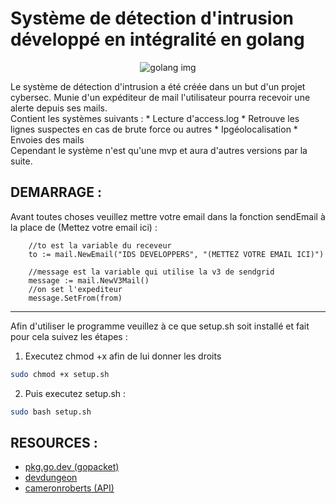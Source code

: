 # Système de détection d'intrusion développé en intégralité en golang

<p align="center">
    <img src="https://miro.medium.com/v2/resize:fit:1400/1*Ifpd_HtDiK9u6h68SZgNuA.png" title="golang img">
</p>
Le système de détection d'intrusion a été créée dans un but d'un projet cybersec. 
Munie d'un expéditeur de mail l'utilisateur pourra       recevoir une alerte depuis ses mails. 
<br>
Contient les systèmes suivants :
* Lecture d'access.log 
* Retrouve les lignes suspectes en cas de brute force ou autres
* Ipgéolocalisation
* Envoies des mails 
<br>
Cependant le système n'est qu'une mvp et aura d'autres versions par la suite.
<br>

## DEMARRAGE :

Avant toutes choses veuillez mettre votre email dans la fonction sendEmail à la place de (Mettez votre email ici) :

```golang
	//to est la variable du receveur
	to := mail.NewEmail("IDS DEVELOPPERS", "(METTEZ VOTRE EMAIL ICI)")

	//message est la variable qui utilise la v3 de sendgrid
	message := mail.NewV3Mail()
	//on set l'expediteur
	message.SetFrom(from)
```
--------------------------------------------------------------------------------

Afin d'utiliser le programme veuillez à ce que setup.sh soit installé et fait pour cela suivez les étapes :

1. Executez chmod +x afin de lui donner les droits
```bash
sudo chmod +x setup.sh
```
2. Puis executez setup.sh :
```bash
sudo bash setup.sh
```

## RESOURCES :

- [pkg.go.dev (gopacket)](https://pkg.go.dev/github.com/google/gopacket)
- [devdungeon](https://www.devdungeon.com/content/packet-capture-injection-and-analysis-gopacket)
- [cameronroberts (API)](https://cameronroberts.dev/posts/consuming-restapi-golang/)
